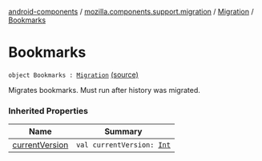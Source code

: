 [android-components](../../index.md) / [mozilla.components.support.migration](../index.md) / [Migration](index.md) / [Bookmarks](./-bookmarks.md)

# Bookmarks

`object Bookmarks : `[`Migration`](index.md) [(source)](https://github.com/mozilla-mobile/android-components/blob/master/components/support/migration/src/main/java/mozilla/components/support/migration/FennecMigrator.kt#L43)

Migrates bookmarks. Must run after history was migrated.

### Inherited Properties

| Name | Summary |
|---|---|
| [currentVersion](current-version.md) | `val currentVersion: `[`Int`](https://kotlinlang.org/api/latest/jvm/stdlib/kotlin/-int/index.html) |
